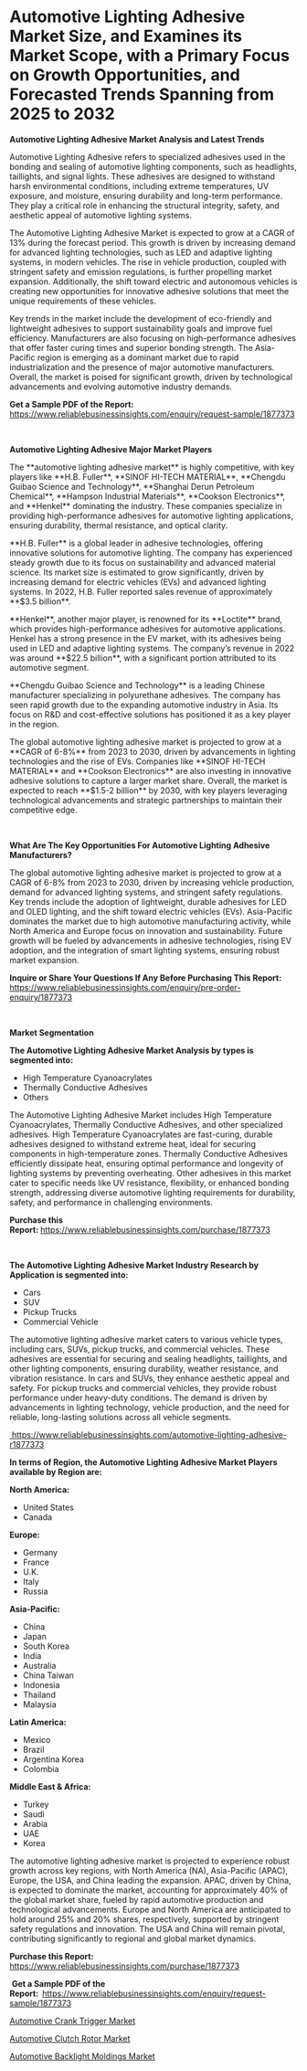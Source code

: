 <p><h1>Automotive Lighting Adhesive Market Size, and Examines its Market Scope, with a Primary Focus on Growth Opportunities, and Forecasted Trends Spanning from 2025 to 2032</h1></p><p><strong>Automotive Lighting Adhesive Market Analysis and Latest Trends</strong></p>
<p><p>Automotive Lighting Adhesive refers to specialized adhesives used in the bonding and sealing of automotive lighting components, such as headlights, taillights, and signal lights. These adhesives are designed to withstand harsh environmental conditions, including extreme temperatures, UV exposure, and moisture, ensuring durability and long-term performance. They play a critical role in enhancing the structural integrity, safety, and aesthetic appeal of automotive lighting systems.</p><p>The Automotive Lighting Adhesive Market is expected to grow at a CAGR of 13% during the forecast period. This growth is driven by increasing demand for advanced lighting technologies, such as LED and adaptive lighting systems, in modern vehicles. The rise in vehicle production, coupled with stringent safety and emission regulations, is further propelling market expansion. Additionally, the shift toward electric and autonomous vehicles is creating new opportunities for innovative adhesive solutions that meet the unique requirements of these vehicles.</p><p>Key trends in the market include the development of eco-friendly and lightweight adhesives to support sustainability goals and improve fuel efficiency. Manufacturers are also focusing on high-performance adhesives that offer faster curing times and superior bonding strength. The Asia-Pacific region is emerging as a dominant market due to rapid industrialization and the presence of major automotive manufacturers. Overall, the market is poised for significant growth, driven by technological advancements and evolving automotive industry demands.</p></p>
<p><strong>Get a Sample PDF of the Report:&nbsp;</strong> <a href="https://www.reliablebusinessinsights.com/enquiry/request-sample/1877373?utm_campaign=57&utm_medium=2&utm_source=Github&utm_content=ia&utm_term=24012025&utm_id=automotive-lighting-adhesive">https://www.reliablebusinessinsights.com/enquiry/request-sample/1877373</a></p>
<p>&nbsp;</p>
<p><strong>Automotive Lighting Adhesive Major Market Players</strong></p>
<p><p>The **automotive lighting adhesive market** is highly competitive, with key players like **H.B. Fuller**, **SINOF HI-TECH MATERIAL**, **Chengdu Guibao Science and Technology**, **Shanghai Derun Petroleum Chemical**, **Hampson Industrial Materials**, **Cookson Electronics**, and **Henkel** dominating the industry. These companies specialize in providing high-performance adhesives for automotive lighting applications, ensuring durability, thermal resistance, and optical clarity.</p><p>**H.B. Fuller** is a global leader in adhesive technologies, offering innovative solutions for automotive lighting. The company has experienced steady growth due to its focus on sustainability and advanced material science. Its market size is estimated to grow significantly, driven by increasing demand for electric vehicles (EVs) and advanced lighting systems. In 2022, H.B. Fuller reported sales revenue of approximately **$3.5 billion**.</p><p>**Henkel**, another major player, is renowned for its **Loctite** brand, which provides high-performance adhesives for automotive applications. Henkel has a strong presence in the EV market, with its adhesives being used in LED and adaptive lighting systems. The company’s revenue in 2022 was around **$22.5 billion**, with a significant portion attributed to its automotive segment.</p><p>**Chengdu Guibao Science and Technology** is a leading Chinese manufacturer specializing in polyurethane adhesives. The company has seen rapid growth due to the expanding automotive industry in Asia. Its focus on R&D and cost-effective solutions has positioned it as a key player in the region.</p><p>The global automotive lighting adhesive market is projected to grow at a **CAGR of 6-8%** from 2023 to 2030, driven by advancements in lighting technologies and the rise of EVs. Companies like **SINOF HI-TECH MATERIAL** and **Cookson Electronics** are also investing in innovative adhesive solutions to capture a larger market share. Overall, the market is expected to reach **$1.5-2 billion** by 2030, with key players leveraging technological advancements and strategic partnerships to maintain their competitive edge.</p></p>
<p>&nbsp;</p>
<p><strong>What Are The Key Opportunities For Automotive Lighting Adhesive Manufacturers?</strong></p>
<p><p>The global automotive lighting adhesive market is projected to grow at a CAGR of 6-8% from 2023 to 2030, driven by increasing vehicle production, demand for advanced lighting systems, and stringent safety regulations. Key trends include the adoption of lightweight, durable adhesives for LED and OLED lighting, and the shift toward electric vehicles (EVs). Asia-Pacific dominates the market due to high automotive manufacturing activity, while North America and Europe focus on innovation and sustainability. Future growth will be fueled by advancements in adhesive technologies, rising EV adoption, and the integration of smart lighting systems, ensuring robust market expansion.</p></p>
<p><strong>Inquire or Share Your Questions If Any Before Purchasing This Report:</strong> <a href="https://www.reliablebusinessinsights.com/enquiry/pre-order-enquiry/1877373?utm_campaign=57&utm_medium=2&utm_source=Github&utm_content=ia&utm_term=24012025&utm_id=automotive-lighting-adhesive">https://www.reliablebusinessinsights.com/enquiry/pre-order-enquiry/1877373</a></p>
<p>&nbsp;</p>
<p><strong>Market Segmentation</strong></p>
<p><strong>The Automotive Lighting Adhesive Market Analysis by types is segmented into:</strong></p>
<p><ul><li>High Temperature Cyanoacrylates</li><li>Thermally Conductive Adhesives</li><li>Others</li></ul></p>
<p><p>The Automotive Lighting Adhesive Market includes High Temperature Cyanoacrylates, Thermally Conductive Adhesives, and other specialized adhesives. High Temperature Cyanoacrylates are fast-curing, durable adhesives designed to withstand extreme heat, ideal for securing components in high-temperature zones. Thermally Conductive Adhesives efficiently dissipate heat, ensuring optimal performance and longevity of lighting systems by preventing overheating. Other adhesives in this market cater to specific needs like UV resistance, flexibility, or enhanced bonding strength, addressing diverse automotive lighting requirements for durability, safety, and performance in challenging environments.</p></p>
<p><strong>Purchase this Report:&nbsp;</strong><a href="https://www.reliablebusinessinsights.com/purchase/1877373?utm_campaign=57&utm_medium=2&utm_source=Github&utm_content=ia&utm_term=24012025&utm_id=automotive-lighting-adhesive">https://www.reliablebusinessinsights.com/purchase/1877373</a></p>
<p>&nbsp;</p>
<p><strong>The Automotive Lighting Adhesive Market Industry Research by Application is segmented into:</strong></p>
<p><ul><li>Cars</li><li>SUV</li><li>Pickup Trucks</li><li>Commercial Vehicle</li></ul></p>
<p><p>The automotive lighting adhesive market caters to various vehicle types, including cars, SUVs, pickup trucks, and commercial vehicles. These adhesives are essential for securing and sealing headlights, taillights, and other lighting components, ensuring durability, weather resistance, and vibration resistance. In cars and SUVs, they enhance aesthetic appeal and safety. For pickup trucks and commercial vehicles, they provide robust performance under heavy-duty conditions. The demand is driven by advancements in lighting technology, vehicle production, and the need for reliable, long-lasting solutions across all vehicle segments.</p></p>
<p><a href="https://www.reliablebusinessinsights.com/automotive-lighting-adhesive-r1877373?utm_campaign=57&utm_medium=2&utm_source=Github&utm_content=ia&utm_term=24012025&utm_id=automotive-lighting-adhesive">&nbsp;https://www.reliablebusinessinsights.com/automotive-lighting-adhesive-r1877373</a></p>
<p><strong>In terms of Region, the Automotive Lighting Adhesive Market Players available by Region are:</strong></p>
<p>
    <p> <strong> North America: </strong>
        <ul>
            <li>United States</li>
            <li>Canada</li>
        </ul>
        </p> 
    <p> <strong> Europe: </strong>
        <ul>
            <li>Germany</li>
            <li>France</li>
            <li>U.K.</li>
            <li>Italy</li>
            <li>Russia</li>
        </ul>
        </p> 
    <p> <strong> Asia-Pacific: </strong>
        <ul>
            <li>China</li>
            <li>Japan</li>
            <li>South Korea</li>
            <li>India</li>
            <li>Australia</li>
            <li>China Taiwan</li>
            <li>Indonesia</li>
            <li>Thailand</li>
            <li>Malaysia</li>
        </ul>
        </p> 
    <p> <strong> Latin America: </strong>
        <ul>
            <li>Mexico</li>
            <li>Brazil</li>
            <li>Argentina Korea</li>
            <li>Colombia</li>
        </ul>
        </p> 
    <p> <strong> Middle East & Africa: </strong>
        <ul>
            <li>Turkey</li>
            <li>Saudi</li>
            <li>Arabia</li>
            <li>UAE</li>
            <li>Korea</li>
        </ul>
    </p>
    </p>
<p><p>The automotive lighting adhesive market is projected to experience robust growth across key regions, with North America (NA), Asia-Pacific (APAC), Europe, the USA, and China leading the expansion. APAC, driven by China, is expected to dominate the market, accounting for approximately 40% of the global market share, fueled by rapid automotive production and technological advancements. Europe and North America are anticipated to hold around 25% and 20% shares, respectively, supported by stringent safety regulations and innovation. The USA and China will remain pivotal, contributing significantly to regional and global market dynamics.</p></p>
<p><strong>Purchase this Report: </strong><a href="https://www.reliablebusinessinsights.com/purchase/1877373?utm_campaign=57&utm_medium=2&utm_source=Github&utm_content=ia&utm_term=24012025&utm_id=automotive-lighting-adhesive">https://www.reliablebusinessinsights.com/purchase/1877373</a></p>
<p>&nbsp;<strong>Get a Sample PDF of the Report:&nbsp;&nbsp;</strong><a href="https://www.reliablebusinessinsights.com/enquiry/request-sample/1877373?utm_campaign=57&utm_medium=2&utm_source=Github&utm_content=ia&utm_term=24012025&utm_id=automotive-lighting-adhesive">https://www.reliablebusinessinsights.com/enquiry/request-sample/1877373</a></p>
<p><strong></strong></p>
<p><p><a href="https://github.com/bolalfredia7777/Market-Research-Report-List-1/blob/main/automotive-crank-trigger-market.md?utm_campaign=57&utm_medium=2&utm_source=Github&utm_content=ia&utm_term=24012025&utm_id=automotive-lighting-adhesive">Automotive Crank Trigger Market</a></p><p><a href="https://github.com/redwaymarilynn63/Market-Research-Report-List-1/blob/main/automotive-clutch-rotor-market.md?utm_campaign=57&utm_medium=2&utm_source=Github&utm_content=ia&utm_term=24012025&utm_id=automotive-lighting-adhesive">Automotive Clutch Rotor Market</a></p><p><a href="https://github.com/ccreola81/Market-Research-Report-List-1/blob/main/automotive-backlight-moldings-market.md?utm_campaign=57&utm_medium=2&utm_source=Github&utm_content=ia&utm_term=24012025&utm_id=automotive-lighting-adhesive">Automotive Backlight Moldings Market</a></p></p>
